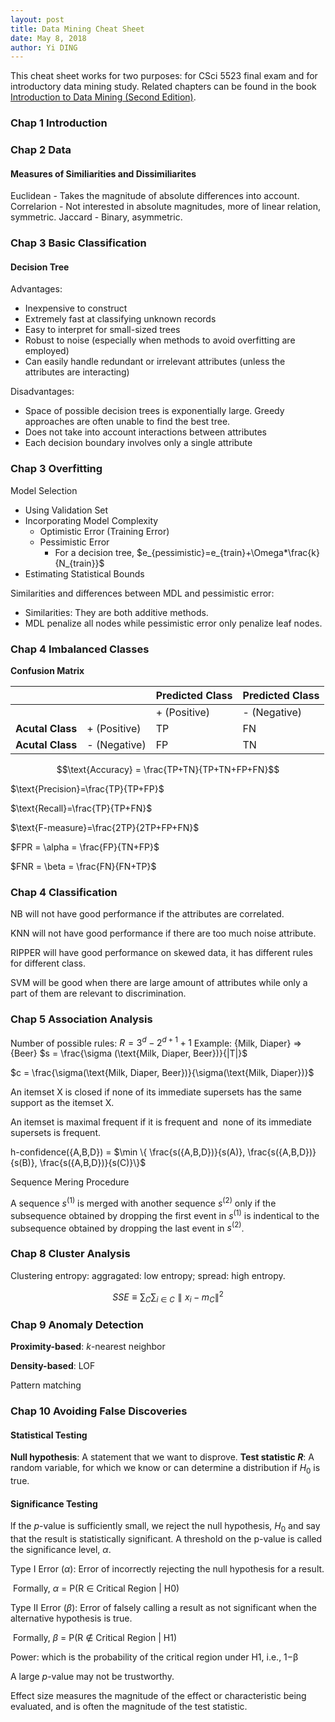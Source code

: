 ```yaml
---
layout: post
title: Data Mining Cheat Sheet
date: May 8, 2018
author: Yi DING
---
```


This cheat sheet works for two purposes: for CSci 5523 final exam and for introductory data mining study.  Related chapters can be found in the book [Introduction to Data Mining (Second Edition)](https://www-users.cs.umn.edu/~kumar001/dmbook/index.php).

### Chap 1 Introduction



### Chap 2 Data
#### Measures of Similiarities and Dissimiliarites
Euclidean - Takes the magnitude of absolute differences into account.
Correlarion - Not interested in absolute magnitudes, more of linear relation, symmetric.
Jaccard - Binary, asymmetric.

### Chap 3 Basic Classification

#### Decision Tree

Advantages:

* Inexpensive to construct
* Extremely fast at classifying unknown records
* Easy to interpret for small-sized trees
* Robust to noise (especially when methods to avoid overfitting are employed)
* Can easily handle redundant or irrelevant attributes (unless the attributes are interacting)

Disadvantages: 

* Space of possible decision trees is exponentially large. Greedy approaches are often unable to find the best tree.
* Does not take into account interactions between attributes
* Each decision boundary involves only a single attribute

### Chap 3 Overfitting

Model Selection

- Using Validation Set
- Incorporating Model Complexity
  - Optimistic Error (Training Error)
  - Pessimistic Error 
    - For a decision tree, $e_{pessimistic}=e_{train}+\Omega*\frac{k}{N_{train}}$
- Estimating Statistical Bounds

Similarities and differences between MDL and pessimistic error:

* Similarities: They are both additive methods.
* MDL penalize all nodes while pessimistic error only penalize leaf nodes.

### Chap 4 Imbalanced Classes

**Confusion Matrix**

|                  |              | **Predicted Class** | **Predicted Class** |
| ---------------- | ------------ | ------------------- | ------------------- |
|                  |              | + (Positive)        | - (Negative)        |
| **Acutal Class** | + (Positive) | TP                  | FN                  |
| **Acutal Class** | - (Negative) | FP                  | TN                  |

$$\text{Accuracy} = \frac{TP+TN}{TP+TN+FP+FN}$$

$\text{Precision}=\frac{TP}{TP+FP}$

$\text{Recall}=\frac{TP}{TP+FN}$

$\text{F-measure}=\frac{2TP}{2TP+FP+FN}$

$FPR = \alpha = \frac{FP}{TN+FP}$

$FNR = \beta = \frac{FN}{FN+TP}$



### Chap 4 Classification

NB will not have good performance if the attributes are correlated.

KNN will not have good performance if there are too much noise attribute.

RIPPER will have good performance on skewed data, it has different rules for different class.

SVM will be good when there are large amount of attributes while only a part of them are relevant to discrimination.



### Chap 5 Association Analysis

Number of possible rules: $R=3^d-2^{d+1}+1$
Example:
{Milk, Diaper} => {Beer}
$s = \frac{\sigma (\text{Milk, Diaper, Beer})}{|T|}$

$c = \frac{\sigma(\text{Milk, Diaper, Beer})}{\sigma(\text{Milk, Diaper})}$

An itemset X is closed if none of its immediate supersets has the same support as the itemset X. 

An itemset is maximal frequent if it is frequent and  none of its immediate supersets is frequent.

h-confidence({A,B,D}) = $\min \{ \frac{s({A,B,D})}{s(A)}, \frac{s({A,B,D})}{s(B)}, \frac{s({A,B,D})}{s(C)}\}$

Sequence Mering Procedure

A sequence $s^{(1)}$ is merged with another sequence $s^{(2)}$ only if the subsequence obtained by dropping the first event in $s^{(1)}$ is indentical to the subsequence obtained by dropping the last event in $s^{(2)}$.






### Chap 8 Cluster Analysis

Clustering entropy: aggragated: low entropy; spread: high entropy.

$$SSE \equiv \sum_C \sum_{i\in C} \parallel x_i - m_C\parallel ^2$$



### Chap 9 Anomaly Detection

**Proximity-based**: $k$-nearest neighbor

**Density-based**: LOF

Pattern matching 




### Chap 10 Avoiding False Discoveries
#### Statistical Testing 
**Null hypothesis**: A statement that we want to disprove.
**Test statistic $R$**: A random variable, for which we know or can determine a distribution if $H_0$ is true. 

#### Significance Testing
lf the $p$-value is sufficiently small, we reject the null hypothesis, $H_0$ and say that the result is statistically significant.
A threshold on the p-value is called the significance level, $α$.

Type I Error ($α$): Error of incorrectly rejecting the null hypothesis for a result.  

​	Formally, $α$ = P(R ∈ Critical Region | H0) 

Type II Error ($β$): Error of falsely calling a result as not significant when the alternative hypothesis is true. 

​	Formally, $β$ = P(R ∉ Critical Region | H1) 

Power: which is the probability of the critical region under H1, i.e., 1−β 

A large $p$-value may not be trustworthy.

Effect size measures the magnitude of the effect or characteristic being evaluated, and is often the magnitude of the test statistic. 



